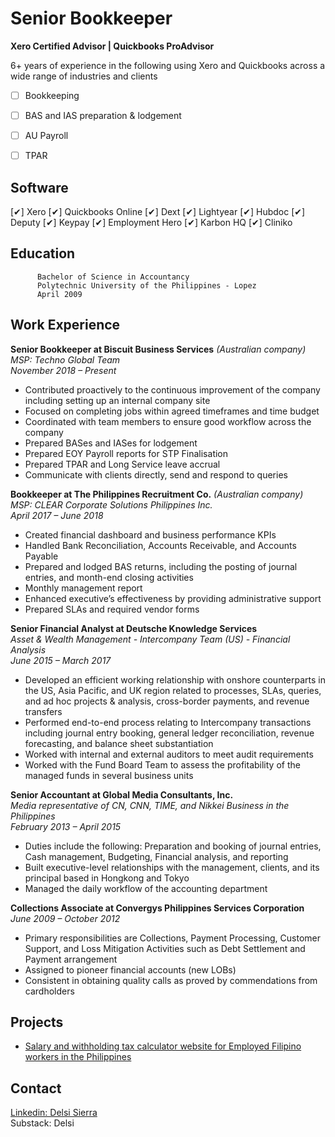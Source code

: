 # Senior Bookkeeper 
**Xero Certified Advisor | Quickbooks ProAdvisor** <br />


6+ years of experience in the following using Xero and Quickbooks across a wide range of industries and clients 
- [ ]  Bookkeeping
- [ ]  BAS and IAS preparation & lodgement
- [ ]  AU Payroll
- [ ]  TPAR


## Software
[✔]  Xero
[✔]  Quickbooks Online
[✔]  Dext
[✔]  Lightyear
[✔]  Hubdoc
[✔]  Deputy
[✔]  Keypay
[✔]  Employment Hero
[✔]  Karbon HQ
[✔]  Cliniko

## Education
          Bachelor of Science in Accountancy 
          Polytechnic University of the Philippines - Lopez 
          April 2009

## Work Experience

**Senior Bookkeeper at Biscuit Business Services** _(Australian company)_ <br />
_MSP: Techno Global Team_ <br />
_November 2018 – Present_
* Contributed proactively to the continuous improvement of the company including setting up an internal company site
* Focused on completing jobs within agreed timeframes and time budget
* Coordinated with team members to ensure good workflow across the company
* Prepared BASes and IASes for lodgement
* Prepared EOY Payroll reports for STP Finalisation
* Prepared TPAR and Long Service leave accrual
* Communicate with clients directly, send and respond to queries
  
**Bookkeeper at The Philippines Recruitment Co.** _(Australian company)_ <br />
_MSP: CLEAR Corporate Solutions Philippines Inc._ <br />
_April 2017 – June 2018_ 
* Created financial dashboard and business performance KPIs
* Handled Bank Reconciliation, Accounts Receivable, and Accounts Payable
* Prepared and lodged BAS returns, including the posting of journal entries, and month-end closing activities
* Monthly management report
* Enhanced executive’s effectiveness by providing administrative support
* Prepared SLAs and required vendor forms

**Senior Financial Analyst at Deutsche Knowledge Services** <br />
_Asset & Wealth Management - Intercompany Team (US) - Financial Analysis_ <br />
_June 2015 – March 2017_
* Developed an efficient working relationship with onshore counterparts in the US, Asia Pacific, and UK region related to processes, SLAs, queries, and ad hoc projects & analysis,   cross-border payments, and revenue transfers 
* Performed end-to-end process relating to Intercompany transactions including journal entry booking, general ledger reconciliation, revenue forecasting, and balance sheet    substantiation
* Worked with internal and external auditors to meet audit requirements
* Worked with the Fund Board Team to assess the profitability of the managed funds in several business units

**Senior Accountant at Global Media Consultants, Inc.** <br />
_Media representative of CN, CNN, TIME, and Nikkei Business in the Philippines_ <br />
_February 2013 – April 2015_
* Duties include the following: Preparation and booking of journal entries, Cash management, Budgeting, Financial analysis, and reporting
* Built executive-level relationships with the management, clients, and its principal based in Hongkong and Tokyo
* Managed the daily workflow of the accounting department

**Collections Associate at Convergys Philippines Services Corporation** <br />
_June 2009 – October 2012_
* Primary responsibilities are Collections, Payment Processing, Customer Support, and Loss Mitigation Activities such as Debt Settlement and Payment arrangement
* Assigned to pioneer financial accounts (new LOBs)
* Consistent in obtaining quality calls as proved by commendations from
cardholders


## Projects
* [Salary and withholding tax calculator website for Employed Filipino workers in the Philippines](https://portfolio-1acc0.web.app/)

## Contact
<div class="badge-base LI-profile-badge" data-locale="en_US" data-size="medium" data-theme="light" data-type="VERTICAL" data-vanity="delsi-sierra" data-version="v1"><a class="badge-base__link LI-simple-link" href="https://ph.linkedin.com/in/delsi-sierra?trk=profile-badge">Linkedin: Delsi Sierra</a></div>
<div href="https://substack.com/@delsi">Substack: Delsi </div>
              
<script src="https://platform.linkedin.com/badges/js/profile.js" async defer type="text/javascript"></script>


